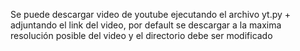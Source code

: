 

Se puede descargar video de youtube ejecutando el archivo yt.py + adjuntando el link del video, por default se descargar a la maxima resolución posible del video y el directorio debe ser modificado  
